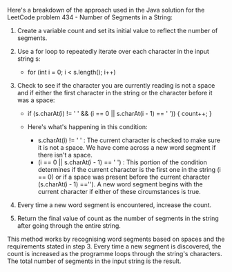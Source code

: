 Here's a breakdown of the approach used in the Java solution for the LeetCode problem 434 - Number of Segments in a String:

1. Create a variable count and set its initial value to reflect the number of segments.

2. Use a for loop to repeatedly iterate over each character in the input string s:
   - for (int i = 0; i < s.length(); i++)

3. Check to see if the character you are currently reading is not a space and if either the first character in the string or the character before it was a space:
   - if (s.charAt(i) != ' ' && (i == 0 || s.charAt(i - 1) == ' ')) {
    count++;
	}

   - Here's what's happening in this condition:
     - s.charAt(i) != ' ' : The current character is checked to make sure it is not a space. We have come across a new word segment if there isn't a space.
     - (i == 0 || s.charAt(i - 1) == ' ') : This portion of the condition determines if the current character is the first one in the string (i == 0) or if a space 	was present before the current character (s.charAt(i - 1) ==''). A new word segment begins with the current character if either of these circumstances is 	true.

4. Every time a new word segment is encountered, increase the count.

5. Return the final value of count as the number of segments in the string after going through the entire string.


This method works by recognising word segments based on spaces and the requirements stated in step 3. Every time a new segment is discovered, the count is increased as the programme loops through the string's characters. The total number of segments in the input string is the result.
